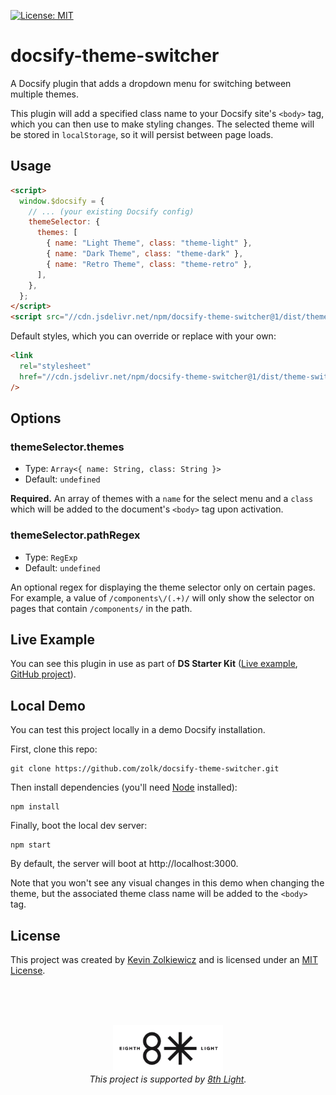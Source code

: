 [![License: MIT](https://img.shields.io/badge/License-MIT-yellow.svg)](https://opensource.org/licenses/MIT)

# docsify-theme-switcher

A Docsify plugin that adds a dropdown menu for switching between multiple themes.

This plugin will add a specified class name to your Docsify site's `<body>` tag,
which you can then use to make styling changes. The selected theme will be
stored in `localStorage`, so it will persist between page loads.

## Usage

```html
<script>
  window.$docsify = {
    // ... (your existing Docsify config)
    themeSelector: {
      themes: [
        { name: "Light Theme", class: "theme-light" },
        { name: "Dark Theme", class: "theme-dark" },
        { name: "Retro Theme", class: "theme-retro" },
      ],
    },
  };
</script>
<script src="//cdn.jsdelivr.net/npm/docsify-theme-switcher@1/dist/theme-switcher.min.js"></script>
```

Default styles, which you can override or replace with your own:

```html
<link
  rel="stylesheet"
  href="//cdn.jsdelivr.net/npm/docsify-theme-switcher@1/dist/theme-switcher.min.css"
/>
```

## Options

### themeSelector.themes

- Type: `Array<{ name: String, class: String }>`
- Default: `undefined`

**Required.** An array of themes with a `name` for the select menu and a `class`
which will be added to the document's `<body>` tag upon activation.

### themeSelector.pathRegex

- Type: `RegExp`
- Default: `undefined`

An optional regex for displaying the theme selector only on certain pages. For
example, a value of `/components\/(.+)/` will only show the selector on pages
that contain `/components/` in the path.

## Live Example

You can see this plugin in use as part of **DS Starter Kit** ([Live example](https://ds-starter-kit.vercel.app/components/button), [GitHub project](https://github.com/zolk/ds-starter-kit)).

## Local Demo

You can test this project locally in a demo Docsify installation.

First, clone this repo:

```
git clone https://github.com/zolk/docsify-theme-switcher.git
```

Then install dependencies (you'll need [Node](https://nodejs.org/en/download/package-manager/) installed):

```
npm install
```

Finally, boot the local dev server:

```
npm start
```

By default, the server will boot at http://localhost:3000.

Note that you won't see any visual changes in this demo when changing the theme,
but the associated theme class name will be added to the `<body>` tag.

## License

This project was created by [Kevin Zolkiewicz](http://zolk.com) and is licensed
under an [MIT License](./LICENSE).

<br><br><br>

<p align="center"><a href="https://8thlight.com"><img src="./8l.png" height="75" alt="" /></a><br><i>This project is supported by <a href="https://8thlight.com">8th Light</a>.</i></p>
